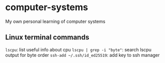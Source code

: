 # computer-systems
My own personal learning of computer systems

## Linux terminal commands

`lscpu`: list useful info about cpu
`lscpu | grep -i "byte"`: search lscpu output for byte order
`ssh-add ~/.ssh/id_ed25519`: add key to ssh manager